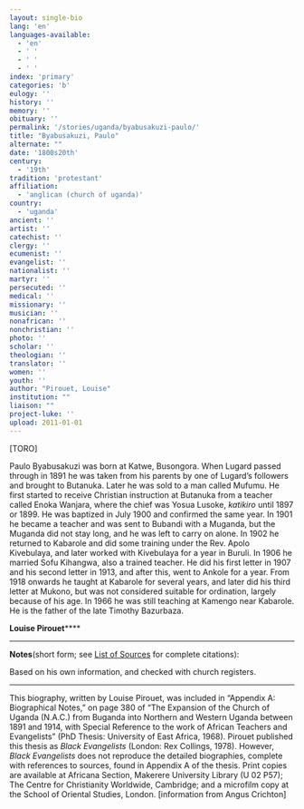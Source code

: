 ```yaml
---
layout: single-bio
lang: 'en'
languages-available:
  - 'en'
  - ' '
  - ' '
  - ' '
index: 'primary'
categories: 'b'
eulogy: ''
history: ''
memory: ''
obituary: ''
permalink: '/stories/uganda/byabusakuzi-paulo/'
title: "Byabusakuzi, Paulo"
alternate: ""
date: '1800s20th'
century:
  - '19th'
tradition: 'protestant'
affiliation:
  - 'anglican (church of uganda)'
country:
  - 'uganda'
ancient: ''
artist: ''
catechist: ''
clergy: ''
ecumenist: ''
evangelist: ''
nationalist: ''
martyr: ''
persecuted: ''
medical: ''
missionary: ''
musician: ''
nonafrican: ''
nonchristian: ''
photo: ''
scholar: ''
theologian: ''
translator: ''
women: ''
youth: ''
author: "Pirouet, Louise"
institution: ""
liaison: ""
project-luke: ''
upload: 2011-01-01
---
```




[TORO]

Paulo Byabusakuzi was born at Katwe, Busongora. When Lugard  passed through in 1891 he was taken from his parents by one of Lugard&rsquo;s  followers and brought to Butanuka. Later he was sold to a man called Mufumu. He  first started to receive Christian instruction at Butanuka from a teacher  called Enoka Wanjara, where the chief was Yosua Lusoke, *katikiro* until  1897 or 1899. He was baptized in July 1900 and confirmed the same year. In 1901  he became a teacher and was sent to Bubandi with a Muganda, but the Muganda did  not stay long, and he was left to carry on alone. In 1902 he returned to  Kabarole and did some training under the Rev. Apolo Kivebulaya, and later  worked with Kivebulaya for a year in Buruli. In 1906 he married Sofu Kihangwa,  also a trained teacher. He did his first letter in 1907 and his second letter  in 1913, and after this, went to Ankole for a year. From 1918 onwards he taught  at Kabarole for several years, and later did his third letter at Mukono, but  was not considered suitable for ordination, largely because of his age. In 1966  he was still teaching at Kamengo near Kabarole. He is the father of the late  Timothy Bazurbaza.

**Louise Pirouet******

---

**Notes**(short  form; see [List of  Sources](../pirouet-appendixa-sources/) for complete citations):

Based on his own information, and checked with church  registers.

---

This biography, written by Louise Pirouet, was included in &ldquo;Appendix A: Biographical Notes,&rdquo;  on page 380 of &ldquo;The Expansion  of the Church of Uganda (N.A.C.) from Buganda into Northern and Western Uganda  between 1891 and 1914, with Special Reference to the work of African Teachers  and Evangelists&rdquo; (PhD Thesis: University of East Africa, 1968). Pirouet  published this thesis as *Black  Evangelists* (London: Rex Collings, 1978). However, *Black  Evangelists* does not reproduce the detailed biographies, complete with  references to sources, found in Appendix A of the thesis. Print copies are  available at Africana Section, Makerere University Library (U 02 P57); The Centre for Christianity  Worldwide, Cambridge; and a microfilm copy at the School of Oriental Studies,  London. [information from Angus Crichton]